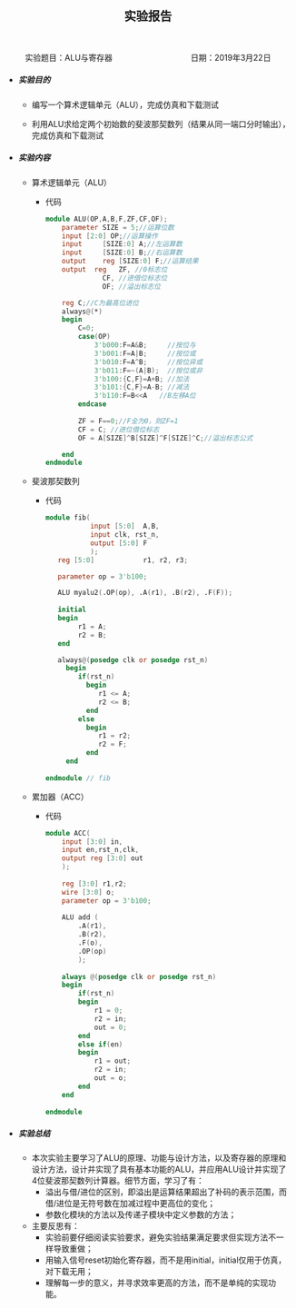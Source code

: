 ## <center> 实验报告 </center>

​	<center> 实验题目：ALU与寄存器&nbsp;&nbsp;&nbsp;&nbsp;&nbsp;&nbsp;&nbsp;&nbsp;&nbsp;&nbsp;&nbsp;&nbsp;&nbsp;&nbsp;&nbsp;&nbsp;&nbsp;&nbsp;&nbsp;&nbsp;&nbsp;&nbsp;&nbsp;&nbsp;&nbsp;&nbsp;&nbsp;&nbsp;&nbsp;&nbsp;&nbsp;&nbsp;&nbsp;&nbsp;&nbsp;日期：2019年3月22日 </center>

- ##### 实验目的

  - 编写一个算术逻辑单元（ALU），完成仿真和下载测试

  - 利用ALU求给定两个初始数的斐波那契数列（结果从同一端口分时输出），完成仿真和下载测试

    

- ##### 实验内容

  - 算术逻辑单元（ALU）

    - 代码

      ```verilog
      module ALU(OP,A,B,F,ZF,CF,OF);
          parameter SIZE = 5;//运算位数
          input	[2:0] OP;//运算操作
          input 	[SIZE:0] A;//左运算数
          input 	[SIZE:0] B;//右运算数
          output 	reg [SIZE:0] F;//运算结果
          output  reg	ZF, //0标志位
                  	CF, //进借位标志位
                  	OF; //溢出标志位
      
          reg C;//C为最高位进位
          always@(*)
          begin
              C=0;
              case(OP)
                  3'b000:F=A&B;     //按位与
                  3'b001:F=A|B;     //按位或
                  3'b010:F=A^B;     //按位异或
                  3'b011:F=~(A|B);  //按位或非
                  3'b100:{C,F}=A+B; //加法
                  3'b101:{C,F}=A-B; //减法
                  3'b110:F=B<<A	  //B左移A位
              endcase
              
              ZF = F==0;//F全为0，则ZF=1
              CF = C; //进位借位标志
              OF = A[SIZE]^B[SIZE]^F[SIZE]^C;//溢出标志公式
      
          end     
      endmodule
      ```      

  - 斐波那契数列

    - 代码

      ```verilog
      module fib(
                 input [5:0]  A,B,
                 input clk, rst_n,
                 output [5:0] F
                 );
         reg [5:0]            r1, r2, r3;
      
         parameter op = 3'b100;
      
         ALU myalu2(.OP(op), .A(r1), .B(r2), .F(F));
        
         initial 
         begin
              r1 = A;
              r2 = B;
         end
      
         always@(posedge clk or posedge rst_n)
           begin
              if(rst_n)
                begin
                   r1 <= A;
                   r2 <= B;
                end
              else
                begin
                   r1 = r2;
                   r2 = F;           
                end
           end 
         
      endmodule // fib
      ```    

  - 累加器（ACC）

    - 代码

      ```verilog
      module ACC(
          input [3:0] in,
          input en,rst_n,clk,
          output reg [3:0] out
          );
          
          reg [3:0] r1,r2;
          wire [3:0] o;
          parameter op = 3'b100;
          
          ALU add (
              .A(r1),
              .B(r2),
              .F(o),
              .OP(op)
              );
          
          always @(posedge clk or posedge rst_n)
          begin
              if(rst_n)
              begin
                  r1 = 0;
                  r2 = in;
                  out = 0;
              end
              else if(en)
              begin
                  r1 = out;
                  r2 = in;
                  out = o;
              end
          end
               
      endmodule
      ```      

- ##### 实验总结

  - 本次实验主要学习了ALU的原理、功能与设计方法，以及寄存器的原理和设计方法，设计并实现了具有基本功能的ALU，并应用ALU设计并实现了4位斐波那契数列计算器。细节方面，学习了有：
    - 溢出与借/进位的区别，即溢出是运算结果超出了补码的表示范围，而借/进位是无符号数在加减过程中更高位的变化；
    - 参数化模块的方法以及传递子模块中定义参数的方法；
  - 主要反思有：
    - 实验前要仔细阅读实验要求，避免实验结果满足要求但实现方法不一样导致重做；
    - 用输入信号reset初始化寄存器，而不是用initial，initial仅用于仿真，对下载无用；
    - 理解每一步的意义，并寻求效率更高的方法，而不是单纯的实现功能。

